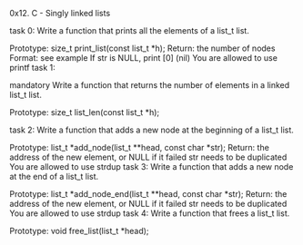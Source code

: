 0x12. C - Singly linked lists

task 0:
Write a function that prints all the elements of a list_t list.

Prototype: size_t print_list(const list_t *h);
Return: the number of nodes
Format: see example
If str is NULL, print [0] (nil)
You are allowed to use printf
task 1:

mandatory
Write a function that returns the number of elements in a linked list_t list.

Prototype: size_t list_len(const list_t *h);

task 2:
Write a function that adds a new node at the beginning of a list_t list.

Prototype: list_t *add_node(list_t **head, const char *str);
Return: the address of the new element, or NULL if it failed
str needs to be duplicated
You are allowed to use strdup
task 3:
Write a function that adds a new node at the end of a list_t list.

Prototype: list_t *add_node_end(list_t **head, const char *str);
Return: the address of the new element, or NULL if it failed
str needs to be duplicated
You are allowed to use strdup
task 4:
Write a function that frees a list_t list.

Prototype: void free_list(list_t *head);

